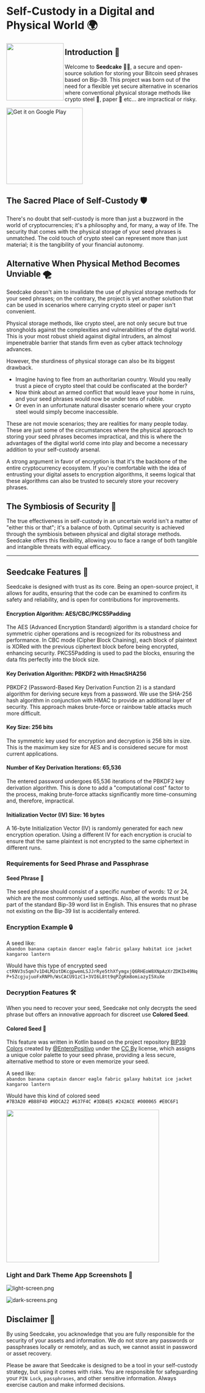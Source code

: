 # Self-Custody in a Digital and Physical World 🌍

<img src="libraries/design/src/main/res/mipmap-xxxhdpi/ic_launcher.webp" align="left" width="150" />

## Introduction 📖

Welcome to <strong>Seedcake</strong> 🌱🍰, a secure and open-source solution for storing your Bitcoin seed phrases based on Bip-39. This project was born out of the need for a flexible yet secure alternative in scenarios where conventional physical storage methods like crypto steel 🤘, paper 🧻 etc... are impractical or risky.
<br clear="left"/>

<a href='https://play.google.com/store/apps/details?id=com.fappslab.seedcake'><img alt='Get it on Google Play' src='https://play.google.com/intl/en_us/badges/static/images/badges/en_badge_web_generic.png' width='200'/></a>

## The Sacred Place of Self-Custody 🛡️

There's no doubt that self-custody is more than just a buzzword in the world of cryptocurrencies; it's a philosophy and, for many, a way of life. The security that comes with the physical storage of your seed phrases is unmatched. The cold touch of crypto steel can represent more than just material; it is the tangibility of your financial autonomy.

## Alternative When Physical Method Becomes Unviable 🌪️

Seedcake doesn't aim to invalidate the use of physical storage methods for your seed phrases; on the contrary, the project is yet another solution that can be used in scenarios where carrying crypto steel or paper isn't convenient.

Physical storage methods, like crypto steel, are not only secure but true strongholds against the complexities and vulnerabilities of the digital world. This is your most robust shield against digital intruders, an almost impenetrable barrier that stands firm even as cyber attack technology advances.

However, the sturdiness of physical storage can also be its biggest drawback.
- Imagine having to flee from an authoritarian country. Would you really trust a piece of crypto steel that could be confiscated at the border?
- Now think about an armed conflict that would leave your home in ruins, and your seed phrases would now be under tons of rubble.
- Or even in an unfortunate natural disaster scenario where your crypto steel would simply become inaccessible.

These are not movie scenarios; they are realities for many people today. These are just some of the circumstances where the physical approach to storing your seed phrases becomes impractical, and this is where the advantages of the digital world come into play and become a necessary addition to your self-custody arsenal.

A strong argument in favor of encryption is that it's the backbone of the entire cryptocurrency ecosystem. If you're comfortable with the idea of entrusting your digital assets to encryption algorithms, it seems logical that these algorithms can also be trusted to securely store your recovery phrases.

## The Symbiosis of Security 🔄

The true effectiveness in self-custody in an uncertain world isn't a matter of "either this or that"; it's a balance of both. Optimal security is achieved through the symbiosis between physical and digital storage methods. Seedcake offers this flexibility, allowing you to face a range of both tangible and intangible threats with equal efficacy.
  
---
## Seedcake Features 🌟

Seedcake is designed with trust as its core. Being an open-source project, it allows for audits, ensuring that the code can be examined to confirm its safety and reliability, and is open for contributions for improvements.

#### Encryption Algorithm: AES/CBC/PKCS5Padding

The AES (Advanced Encryption Standard) algorithm is a standard choice for symmetric cipher operations and is recognized for its robustness and performance. In CBC mode (Cipher Block Chaining), each block of plaintext is XORed with the previous ciphertext block before being encrypted, enhancing security. PKCS5Padding is used to pad the blocks, ensuring the data fits perfectly into the block size.

#### Key Derivation Algorithm: PBKDF2 with HmacSHA256

PBKDF2 (Password-Based Key Derivation Function 2) is a standard algorithm for deriving secure keys from a password. We use the SHA-256 hash algorithm in conjunction with HMAC to provide an additional layer of security. This approach makes brute-force or rainbow table attacks much more difficult.

#### Key Size: 256 bits

The symmetric key used for encryption and decryption is 256 bits in size. This is the maximum key size for AES and is considered secure for most current applications.

#### Number of Key Derivation Iterations: 65,536

The entered password undergoes 65,536 iterations of the PBKDF2 key derivation algorithm. This is done to add a "computational cost" factor to the process, making brute-force attacks significantly more time-consuming and, therefore, impractical.

#### Initialization Vector (IV) Size: 16 bytes

A 16-byte Initialization Vector (IV) is randomly generated for each new encryption operation. Using a different IV for each encryption is crucial to ensure that the same plaintext is not encrypted to the same ciphertext in different runs.

### Requirements for Seed Phrase and Passphrase

#### Seed Phrase 🌱

The seed phrase should consist of a specific number of words: 12 or 24, which are the most commonly used settings. Also, all the words must be part of the standard Bip-39 word list in English. This ensures that no phrase not existing on the Bip-39 list is accidentally entered.

### Encryption Example 🔒

A seed like:  
`abandon banana captain dancer eagle fabric galaxy habitat ice jacket kangaroo lantern`

Would have this type of encrypted seed `ctRNV3s5qm7v1D4LM2otDKcgpwemLSJJrRye5thXfymgxjQ6RHEoW8XNpAzXrZDKIb49NqP+5ZcgjujuoFxRNPh/WsCACU91zC1+3VI6L8tt9qPZgKm8omiazyI5XuXe`

### Decryption Features 🛠️

When you need to recover your seed, Seedcake not only decrypts the seed phrase but offers an innovative approach for discreet use **Colored Seed**.

#### Colored Seed 🌈

This feature was written in Kotlin based on the project repository [BIP39 Colors](https://github.com/enteropositivo/bip39colors) created by [@EnteroPositivo](https://twitter.com/EnteroPositivo) under the [CC By](https://github.com/EnteroPositivo/bip39Colors/blob/main/LICENSE.md) license, which assigns a unique color palette to your seed phrase, providing a less secure, alternative method to store or even memorize your seed.

A seed like:  
`abandon banana captain dancer eagle fabric galaxy habitat ice jacket kangaroo lantern`

Would have this kind of colored seed  
`#7B3A20 #B88F4D #9DCA22 #637F4C #3DB4E5 #242ACE #000065 #E0C6F1`

<img src="sources/colored-seed.jpg" width="400" />

### Light and Dark Theme App Screenshots 🎨

![light-screen.png](sources/light-screen.png)

![dark-screens.png](sources/dark-screens.png)

## Disclaimer 🛑

By using Seedcake, you acknowledge that you are fully responsible for the security of your assets and information. We do not store any passwords or passphrases locally or remotely, and as such, we cannot assist in password or asset recovery.

Please be aware that Seedcake is designed to be a tool in your self-custody strategy, but using it comes with risks. You are responsible for safeguarding your `PIN Lock`, `passphrases`, and other sensitive information. Always exercise caution and make informed decisions.
